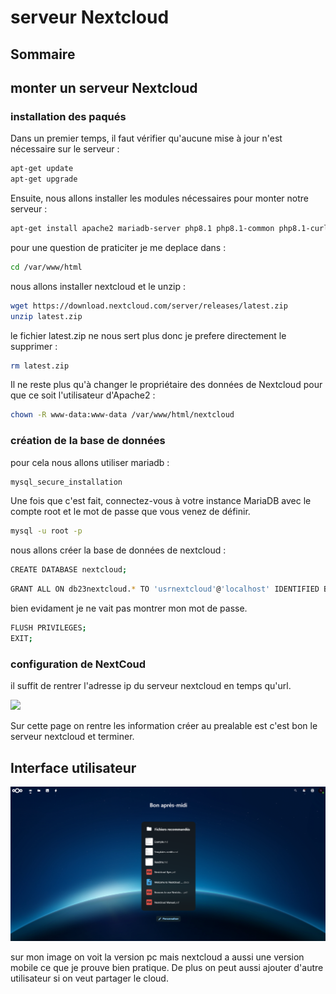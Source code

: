 # serveur Nextcloud

## Sommaire


## monter un serveur Nextcloud

### installation des paqués

Dans un premier temps, il faut vérifier qu'aucune mise à jour n'est nécessaire sur le serveur :

```bash
apt-get update
apt-get upgrade
```

Ensuite, nous allons installer les modules nécessaires pour monter notre serveur :

```bash
apt-get install apache2 mariadb-server php8.1 php8.1-common php8.1-curl php8.1-gd php8.1-intl php8.1-mbstring php8.1-xmlrpc php8.1-mysql php8.1-xml php8.1-cli php8.1-zip wget unzip
```

pour une question de praticiter je me deplace dans :

```bash
cd /var/www/html
```

nous allons installer nextcloud et le unzip :

```bash
wget https://download.nextcloud.com/server/releases/latest.zip
unzip latest.zip
```

le fichier latest.zip ne nous sert plus donc je prefere directement le supprimer :

```bash
rm latest.zip
```

Il ne reste plus qu'à changer le propriétaire des données de Nextcloud pour que ce soit l'utilisateur d'Apache2 :

```bash
chown -R www-data:www-data /var/www/html/nextcloud
```

### création de la base de données

pour cela nous allons utiliser mariadb :

```bash
mysql_secure_installation
```

Une fois que c'est fait, connectez-vous à votre instance MariaDB avec le compte root et le mot de passe que vous venez de définir.

```bash
mysql -u root -p
```

nous allons créer la base de données de nextcloud :

```bash
CREATE DATABASE nextcloud;
```

```bash
GRANT ALL ON db23nextcloud.* TO 'usrnextcloud'@'localhost' IDENTIFIED BY 'MOT DE PASSE';
```

bien evidament je ne vait pas montrer mon mot de passe.

```bash
FLUSH PRIVILEGES;
EXIT;
```

### configuration de NextCoud 

il suffit de rentrer l'adresse ip du serveur nextcloud en temps qu'url.


![](https://www.it-connect.fr/wp-content-itc/uploads/2023/03/Installer-Nextcloud-sur-Debian-11-Etape-1.jpg)


Sur cette page on rentre les information créer au prealable est c'est bon le serveur nextcloud et terminer.

## Interface utilisateur 

![](image/interfaceclientnextcloud.png)

sur mon image on voit la version pc mais nextcloud a aussi une version mobile ce que je prouve bien pratique.
De plus on peut aussi ajouter d'autre utilisateur si on veut partager le cloud.